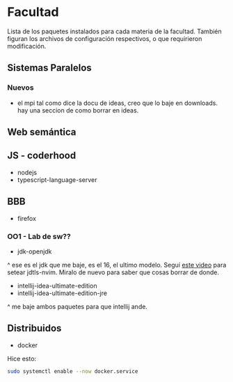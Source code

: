 # Facultad

Lista de los paquetes instalados para cada materia de la facultad.
También figuran los archivos de configuración respectivos, o que requirieron modificación.

## Sistemas Paralelos

### Nuevos

- el mpi tal como dice la docu de ideas, creo que lo baje en downloads. hay una seccion de como borrar en ideas.

## Web semántica

## JS - coderhood

- nodejs
- typescript-language-server

## BBB

- firefox

### OO1 - Lab de sw??

- jdk-openjdk

^ ese es el jdk que me baje, es el 16, el ultimo modelo.
Seguí [este video](https://www.youtube.com/watch?v=E-MvQC04Cbo) para setear jdtls-nvim. Miralo de nuevo para saber que cosas borrar de donde.

- intellij-idea-ultimate-edition
- intellij-idea-ultimate-edition-jre

^ me baje ambos paquetes para que intellij ande.

## Distribuidos

- docker

Hice esto:

```bash
sudo systemctl enable --now docker.service
```
